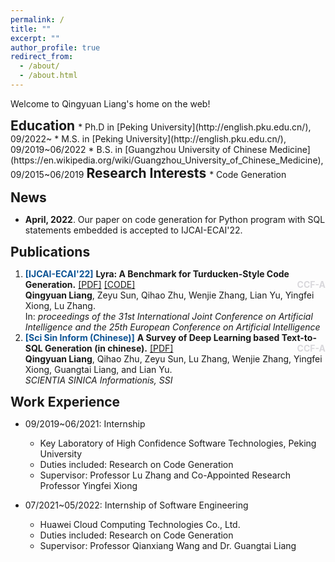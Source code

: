 ```yaml
---
permalink: /
title: ""
excerpt: ""
author_profile: true
redirect_from: 
  - /about/
  - /about.html
---
```


Welcome to Qingyuan Liang's home on the web!

<h2 style="display:inline"> Education </h2> 
* Ph.D in [Peking University](http://english.pku.edu.cn/), 09/2022~
* M.S. in [Peking University](http://english.pku.edu.cn/), 09/2019~06/2022
* B.S. in [Guangzhou University of Chinese Medicine](https://en.wikipedia.org/wiki/Guangzhou_University_of_Chinese_Medicine), 09/2015~06/2019


<h2 style="display:inline"> Research Interests </h2> 
* Code Generation

<p></p>
<h2 style="display:inline"> News </h2> 

- **April, 2022**.  Our paper on code generation for Python program with SQL statements embedded is accepted to IJCAI-ECAI'22.

<p></p>
<h2 style="display:inline"> Publications </h2> 

<ol>

<li>
    <strong style="color:#0b5394">[IJCAI-ECAI'22]</strong> <b>Lyra: A Benchmark for Turducken-Style Code Generation.</b>  <a href="https://arxiv.org/abs/2108.12144">[PDF]</a> <a href="https://github.com/LIANGQINGYUAN/Lyra">[CODE]</a> <strong style="color:#D9D8DC;float:right">CCF-A</strong>
    <br/>
    <b>Qingyuan Liang</b>, Zeyu Sun, Qihao Zhu, Wenjie Zhang, Lian Yu, Yingfei Xiong, Lu Zhang.
    <br/>
		In: <em> proceedings of the 31st International Joint Conference on Artificial Intelligence and the 25th European Conference on Artificial Intelligence</em>
</li>


<li>
    <strong style="color:#0b5394">[Sci Sin Inform (Chinese)]</strong> <b>A Survey of Deep Learning based Text-to-SQL Generation (in chinese).</b>  <a href="https://doi.org/10.1360/SSI-2021-0316">[PDF]</a> <strong style="color:#D9D8DC;float:right">CCF-A</strong>
    <br/>
    <b>Qingyuan Liang</b>, Qihao Zhu, Zeyu Sun, Lu Zhang, Wenjie Zhang, Yingfei Xiong, Guangtai Liang, and Lian Yu.
    <br/>
    <em> SCIENTIA SINICA Informationis, SSI</em>
</li>

</ol>

<p></p>
<h2  style="display:inline"> Work Experience </h2> 

* 09/2019~06/2021: Internship
  * Key Laboratory of High Confidence Software Technologies, Peking University
  * Duties included: Research on Code Generation
  * Supervisor: Professor Lu Zhang and Co-Appointed Research Professor Yingfei Xiong

* 07/2021~05/2022: Internship of Software Engineering
  * Huawei Cloud Computing Technologies Co., Ltd.
  * Duties included: Research on Code Generation
  * Supervisor: Professor Qianxiang Wang and Dr. Guangtai Liang

